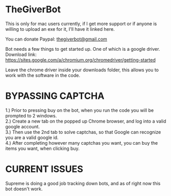 # TheGiverBot


This is only for mac users currently, if I get more support or if anyone is willing to upload an exe for it, I'll have it linked here.

You can donate Paypal: thegiverbot@gmail.com

Bot needs a few things to get started up.
  One of which is a google driver.
  Download link: https://sites.google.com/a/chromium.org/chromedriver/getting-started
  
  Leave the chrome driver inside your downloads folder,
  this allows you to work with the software in the code.


# BYPASSING CAPTCHA
   1.) Prior to pressing buy on the bot, when you run the code you will be prompted to 2 windows. <br />
   2.) Create a new tab on the popped up Chrome browser, and log into a valid google account.  <br />
   3.) Then use the 2nd tab to solve captchas, so that Google can recognize you are a valid google id.  <br />
   4.) After completing however many captchas you want, you can buy the items you want, when clicking buy.  <br />




# CURRENT ISSUES

Supreme is doing a good job tracking down bots, and as of right now this bot doesn't work.
  
